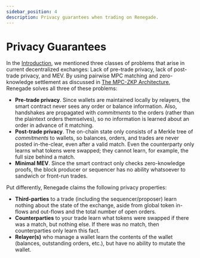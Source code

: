 ```yaml
---
sidebar_position: 4
description: Privacy guarantees when trading on Renegade.
---
```


# Privacy Guarantees

In the [Introduction](/), we mentioned three classes of problems that arise in
current decentralized exchanges: Lack of pre-trade privacy, lack of post-trade
privacy, and MEV. By using pairwise MPC matching and zero-knowledge settlement
as discussed in [The MPC-ZKP Architecture](/core-concepts/mpc-zkp), Renegade
solves all three of these problems:

- **Pre-trade privacy**. Since wallets are maintained locally by relayers, the
  smart contract never sees any order or balance information. Also, handshakes
  are propagated with *commitments* to the orders (rather than the plaintext
  orders themselves), so no information is learned about an order in advance of
  it matching.
- **Post-trade privacy**. The on-chain state only consists of a Merkle tree of
  *commitments* to wallets, so balances, orders, and trades are never posted
  in-the-clear, even after a valid match. Even the counterparty only learns
  what tokens were swapped; they cannot learn, for example, the full size
  behind a match.
- **Minimal MEV**. Since the smart contract only checks zero-knowledge proofs,
  the block producer or sequencer has no ability whatsoever to sandwich or
  front-run trades.

Put differently, Renegade claims the following privacy properties:
- **Third-parties** to a trade (including the sequencer/proposer) learn nothing
  about the state of the exchange, aside from global token in-flows and
  out-flows and the total number of open orders.
- **Counterparties** to your trade learn what tokens were swapped if there was
  a match, but nothing else. If there was no match, then counterparties only
  learn this fact.
- **Relayer(s)** who manage a wallet learn the contents of the wallet
  (balances, outstanding orders, etc.), but have no ability to mutate the
  wallet.
